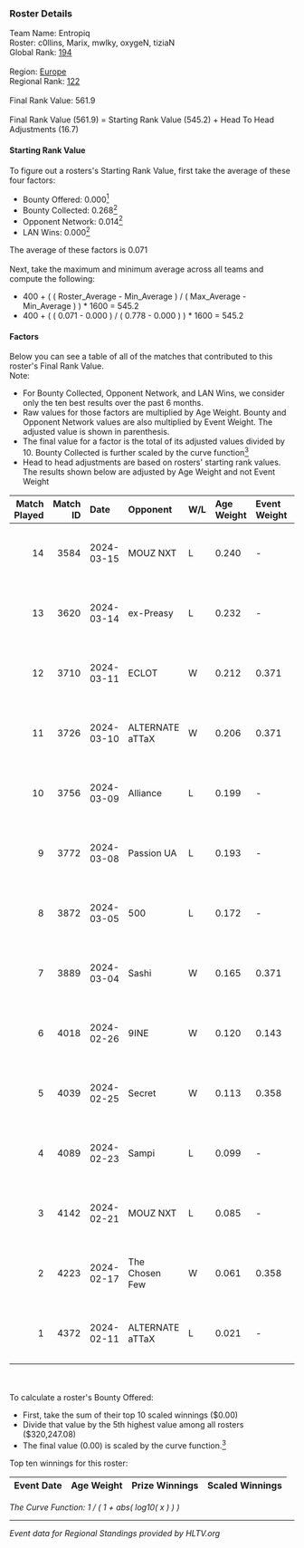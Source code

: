 ### Roster Details<br />
Team Name: Entropiq<br />
Roster: c0llins, Marix, mwlky, oxygeN, tiziaN<br />
Global Rank: [194](../standings_global.md)<br />
<br />
Region: [Europe]( ../standings_europe.md)<br />
Regional Rank: [122]( ../standings_europe.md)<br />
<br />
Final Rank Value:  561.9<br />
<br />
Final Rank Value (561.9) = Starting Rank Value (545.2) + Head To Head Adjustments (16.7)<br />

#### Starting Rank Value<br />
To figure out a rosters's Starting Rank Value, first take the average of these four factors:<br />
- Bounty Offered: 0.000[<sup>1</sup>](#table2)
- Bounty Collected: 0.268[<sup>2</sup>](#table1)
- Opponent Network: 0.014[<sup>2</sup>](#table1)
- LAN Wins: 0.000[<sup>2</sup>](#table1)

The average of these factors is 0.071<br />
<br />
Next, take the maximum and minimum average across all teams and compute the following:<br />
- 400 + ( ( Roster_Average - Min_Average ) / ( Max_Average - Min_Average ) ) * 1600 = 545.2
- 400 + ( ( 0.071 - 0.000 ) / ( 0.778 - 0.000 ) ) * 1600 = 545.2


#### Factors<br />
Below you can see a table of all of the matches that contributed to this roster's Final Rank Value.<br />
Note:<br />

- For Bounty Collected, Opponent Network, and LAN Wins, we consider only the ten best results over the past 6 months.
- Raw values for those factors are multiplied by Age Weight. Bounty and Opponent Network values are also multiplied by Event Weight. The adjusted value is shown in parenthesis.
- The final value for a factor is the total of its adjusted values divided by 10. Bounty Collected is further scaled by the curve function[<sup>3</sup>](#curveFunction)
- Head to head adjustments are based on rosters' starting rank values. The results shown below are adjusted by Age Weight and not Event Weight
<span id="table1"></span><br />


| Match Played | Match ID | Date       | Opponent        | W/L | Age Weight | Event Weight | Bounty Collected | Opponent Network | LAN Wins  | H2H Adj. | Roster                                |
| -: | -: | :- | :- | :- | :- | :- | :- | :- | :- | -: | :- |
|           14 |     3584 | 2024-03-15 | MOUZ NXT        | L   | 0.240      | -            | -                | -                | -         |    -0.48 | c0llins, Marix, mwlky, oxygeN, tiziaN |
|           13 |     3620 | 2024-03-14 | ex-Preasy       | L   | 0.232      | -            | -                | -                | -         |    -1.57 | c0llins, Marix, mwlky, oxygeN, tiziaN |
|           12 |     3710 | 2024-03-11 | ECLOT           | W   | 0.212      | 0.371        | 0.061 (0.005)    | 0.537 (0.042)    | 0 (0.000) |     6.51 | c0llins, Marix, mwlky, oxygeN, tiziaN |
|           11 |     3726 | 2024-03-10 | ALTERNATE aTTaX | W   | 0.206      | 0.371        | 0.031 (0.002)    | 0.537 (0.041)    | 0 (0.000) |     5.97 | c0llins, Marix, mwlky, oxygeN, tiziaN |
|           10 |     3756 | 2024-03-09 | Alliance        | L   | 0.199      | -            | -                | -                | -         |    -0.98 | c0llins, Marix, mwlky, oxygeN, tiziaN |
|            9 |     3772 | 2024-03-08 | Passion UA      | L   | 0.193      | -            | -                | -                | -         |    -0.28 | c0llins, Marix, mwlky, oxygeN, tiziaN |
|            8 |     3872 | 2024-03-05 | 500             | L   | 0.172      | -            | -                | -                | -         |    -1.60 | c0llins, Marix, mwlky, oxygeN, tiziaN |
|            7 |     3889 | 2024-03-04 | Sashi           | W   | 0.165      | 0.371        | 0.184 (0.011)    | 0.958 (0.059)    | 0 (0.000) |     5.03 | c0llins, Marix, mwlky, oxygeN, tiziaN |
|            6 |     4018 | 2024-02-26 | 9INE            | W   | 0.120      | 0.143        | 0.000 (0.000)    | 0.006 (0.000)    | 0 (0.000) |     1.65 | c0llins, Marix, mwlky, oxygeN, tiziaN |
|            5 |     4039 | 2024-02-25 | Secret          | W   | 0.113      | 0.358        | 0.000 (0.000)    | 0.055 (0.002)    | 0 (0.000) |     1.74 | c0llins, Marix, mwlky, oxygeN, tiziaN |
|            4 |     4089 | 2024-02-23 | Sampi           | L   | 0.099      | -            | -                | -                | -         |    -0.40 | c0llins, Marix, mwlky, oxygeN, tiziaN |
|            3 |     4142 | 2024-02-21 | MOUZ NXT        | L   | 0.085      | -            | -                | -                | -         |    -0.15 | c0llins, Marix, mwlky, oxygeN, tiziaN |
|            2 |     4223 | 2024-02-17 | The Chosen Few  | W   | 0.061      | 0.358        | 0.001 (0.000)    | 0.038 (0.001)    | 0 (0.000) |     1.29 | c0llins, Marix, mwlky, oxygeN, tiziaN |
|            1 |     4372 | 2024-02-11 | ALTERNATE aTTaX | L   | 0.021      | -            | -                | -                | -         |    -0.05 | c0llins, Marix, mwlky, oxygeN, tiziaN |

<br />
<span id="table2"></span><br />
To calculate a roster's Bounty Offered:<br />

- First, take the sum of their top 10 scaled winnings ($0.00)
- Divide that value by the 5th highest value among all rosters ($320,247.08)
- The final value (0.00) is scaled by the curve function.[<sup>3</sup>](#curveFunction)

Top ten winnings for this roster:<br />

| Event Date | Age Weight | Prize Winnings | Scaled Winnings |
| :- | -: | :- | :- |


<span id="curveFunction"></span>_The Curve Function: 1 / ( 1 + abs( log10( x ) ) )_<br />

---
_Event data for Regional Standings provided by HLTV.org_<br />
